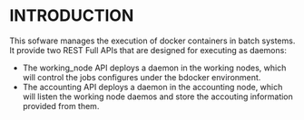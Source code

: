 INTRODUCTION
============

This sofware manages the execution of docker containers in  batch systems.
It provide two REST Full APIs that are designed for executing as daemons:
* The working_node API deploys a daemon in the working nodes, which will
control the jobs configures under the bdocker environment.
* The accounting API deploys a daemon in the accounting node, which will
 listen the working node daemos and store the accouting information provided
 from them.